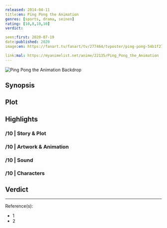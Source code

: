 ```yaml
---
released: 2014-04-11
title:en: Ping Pong the Animation
genres: [sports, drama, seinen]
rating: [10,8,10,10]
verdict:

seen:first: 2020-07-19
date:published: 2020
image:en: https://fanart.tv/fanart/tv/277464/tvposter/ping-pong-54b1f27191477.jpg

link:mal: https://myanimelist.net/anime/22135/Ping_Pong_the_Animation
---
```


![Ping Pong the Animation Backdrop](https://image.tmdb.org/t/p/original/1rEPk87q49PspQmBJ74bwsXBVkH.jpg)

## Synopsis

## Plot

## Highlights

### /10 | Story & Plot

### /10 | Artwork & Animation

### /10 | Sound

### /10 | Characters

## Verdict

<!-- SPOILERS -->

<!-- CLOSING -->

---
Reference(s):

- 1
- 2

